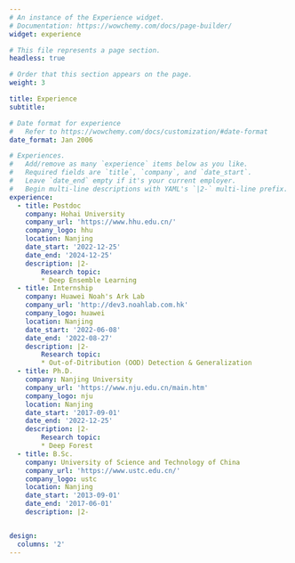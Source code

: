 ```yaml
---
# An instance of the Experience widget.
# Documentation: https://wowchemy.com/docs/page-builder/
widget: experience

# This file represents a page section.
headless: true

# Order that this section appears on the page.
weight: 3

title: Experience
subtitle:

# Date format for experience
#   Refer to https://wowchemy.com/docs/customization/#date-format
date_format: Jan 2006

# Experiences.
#   Add/remove as many `experience` items below as you like.
#   Required fields are `title`, `company`, and `date_start`.
#   Leave `date_end` empty if it's your current employer.
#   Begin multi-line descriptions with YAML's `|2-` multi-line prefix.
experience:
  - title: Postdoc
    company: Hohai University
    company_url: 'https://www.hhu.edu.cn/'
    company_logo: hhu
    location: Nanjing
    date_start: '2022-12-25'
    date_end: '2024-12-25'
    description: |2-
        Research topic: 
        * Deep Ensemble Learning
  - title: Internship
    company: Huawei Noah's Ark Lab
    company_url: 'http://dev3.noahlab.com.hk'
    company_logo: huawei
    location: Nanjing
    date_start: '2022-06-08'
    date_end: '2022-08-27'
    description: |2-
        Research topic: 
        * Out-of-Ditribution (OOD) Detection & Generalization
  - title: Ph.D.
    company: Nanjing University
    company_url: 'https://www.nju.edu.cn/main.htm'
    company_logo: nju
    location: Nanjing
    date_start: '2017-09-01'
    date_end: '2022-12-25'
    description: |2-
        Research topic: 
        * Deep Forest
  - title: B.Sc.
    company: University of Science and Technology of China
    company_url: 'https://www.ustc.edu.cn/'
    company_logo: ustc
    location: Nanjing
    date_start: '2013-09-01'
    date_end: '2017-06-01'
    description: |2-


design:
  columns: '2'
---
```

